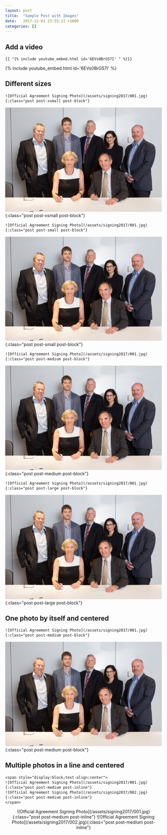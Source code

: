 ```yaml
---
layout: post
title:  "Sample Post with Images"
date:   2017-12-01 23:55:23 +1000
categories: []
---
```


## Add a video
```
{{ "{% include youtube_embed.html id='6EVs0BrG57I' " %}}}
```
{% include youtube_embed.html id='6EVs0BrG57I' %}

## Different sizes
```
![Official Agreement Signing Photo](/assets/signing2017/001.jpg){:class="post post-xsmall post-block"}
```
![Official Agreement Signing Photo](/assets/signing2017/001.jpg){:class="post post-xsmall post-block"}
```
![Official Agreement Signing Photo](/assets/signing2017/001.jpg){:class="post post-small post-block"}
```
![Official Agreement Signing Photo](/assets/signing2017/001.jpg){:class="post post-small post-block"}
```
![Official Agreement Signing Photo](/assets/signing2017/001.jpg){:class="post post-medium post-block"}
```
![Official Agreement Signing Photo](/assets/signing2017/001.jpg){:class="post post-medium post-block"}
```
![Official Agreement Signing Photo](/assets/signing2017/001.jpg){:class="post post-large post-block"}
```
![Official Agreement Signing Photo](/assets/signing2017/001.jpg){:class="post post-large post-block"}

## One photo by itself and centered
```
![Official Agreement Signing Photo](/assets/signing2017/001.jpg){:class="post post-medium post-block"}
```
![Official Agreement Signing Photo](/assets/signing2017/001.jpg){:class="post post-medium post-block"}

## Multiple photos in a line and centered
```
<span style="display:block;text-align:center">
![Official Agreement Signing Photo](/assets/signing2017/001.jpg){:class="post post-medium post-inline"}
![Official Agreement Signing Photo](/assets/signing2017/002.jpg){:class="post post-medium post-inline"}
</span>
```
<span style="display:block;text-align:center">
![Official Agreement Signing Photo](/assets/signing2017/001.jpg){:class="post post-medium post-inline"}
![Official Agreement Signing Photo](/assets/signing2017/002.jpg){:class="post post-medium post-inline"}
</span>


